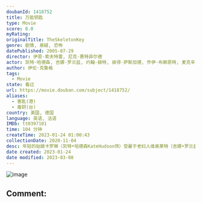 ```yaml
---
doubanId: 1418752
title: 万能钥匙
type: Movie
score: 8.0
myRating: 
originalTitle: TheSkeletonKey
genre: 剧情, 悬疑, 恐怖
datePublished: 2005-07-29
director: 伊恩·索夫特雷, 尼克·惠特菲尔德
actor: 凯特·哈德森, 吉娜·罗兰兹, 约翰·赫特, 彼得·萨斯加德, 乔伊·布赖恩特, 麦克辛·巴内特, 法隆尼·, 马龙·泽瑟, 安·达芮普, 迪内·泰勒, 楚拉·, 松雅·斯塔森, 托马斯·尤斯卡利, 珍·阿普加, 弗里斯特·兰蒂斯, 率滨
author: 伊伦·克鲁格
tags:
  - Movie
state: 看过
url: https://movie.douban.com/subject/1418752/
aliases:
  - 害匙(港)
  - 毒钥(台)
country: 美国, 德国
language: 英语, 法语
IMDb: tt0397101
time: 104 分钟
createTime: 2023-01-24 01:00:43
collectionDate: 2020-11-04
desc: 年轻的姑娘卡罗琳（凯特•哈德森KateHudson饰）受雇于老妇人维奥莱特（吉娜•罗兰兹GenaRowlands饰），前往她家照顾她卧病在床的丈夫本（约翰•赫特JohnHurt饰）。...
date created: 2023-01-24
date modified: 2023-03-08
---
```


![image](p810384382.jpg)

Comment:
---
